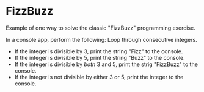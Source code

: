 # FizzBuzz
Example of one way to solve the classic "FizzBuzz" programming exercise.

In a console app, perform the following:
Loop through consecutive integers.
  - If the integer is divisible by 3, print the string "Fizz" to the console.
  - If the integer is divisible by 5, print the string "Buzz" to the console.
  - If the integer is divisible by *both* 3 and 5, print the strig "FizzBuzz" to the console.
  - If the integer is not divisible by either 3 or 5, print the integer to the console.
